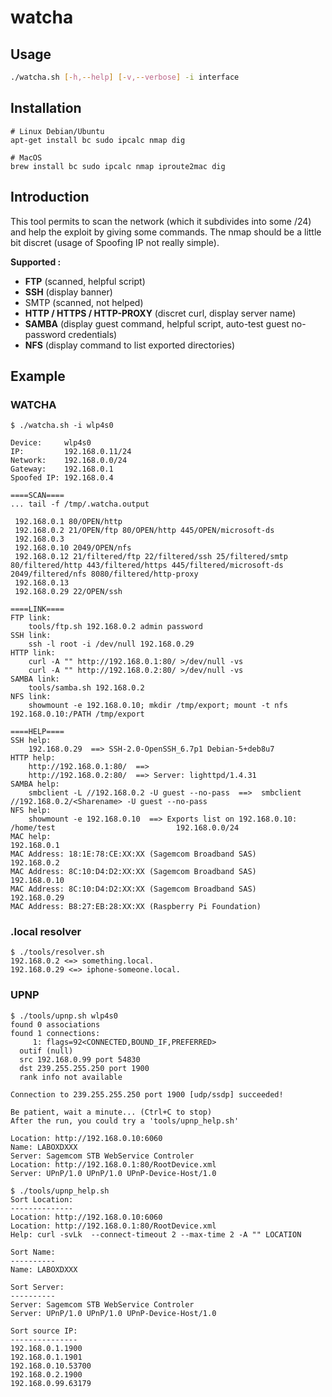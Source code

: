 # watcha

## Usage

```bash
./watcha.sh [-h,--help] [-v,--verbose] -i interface
```

## Installation

```
# Linux Debian/Ubuntu
apt-get install bc sudo ipcalc nmap dig

# MacOS
brew install bc sudo ipcalc nmap iproute2mac dig
```

## Introduction

This tool permits to scan the network (which it subdivides into some /24) and help the exploit by giving some commands.
The nmap should be a little bit discret (usage of Spoofing IP not really simple).


**Supported :**

  - **FTP** (scanned, helpful script)
  - **SSH** (display banner)
  - SMTP (scanned, not helped)
  - **HTTP / HTTPS / HTTP-PROXY** (discret curl, display server name)
  - **SAMBA** (display guest command, helpful script, auto-test guest no-password credentials)
  - **NFS** (display command to list exported directories)


## Example

### WATCHA

```
$ ./watcha.sh -i wlp4s0

Device:     wlp4s0
IP:         192.168.0.11/24
Network:    192.168.0.0/24
Gateway:    192.168.0.1
Spoofed IP: 192.168.0.4

====SCAN====
... tail -f /tmp/.watcha.output

 192.168.0.1 80/OPEN/http
 192.168.0.2 21/OPEN/ftp 80/OPEN/http 445/OPEN/microsoft-ds
 192.168.0.3
 192.168.0.10 2049/OPEN/nfs
 192.168.0.12 21/filtered/ftp 22/filtered/ssh 25/filtered/smtp 80/filtered/http 443/filtered/https 445/filtered/microsoft-ds 2049/filtered/nfs 8080/filtered/http-proxy
 192.168.0.13
 192.168.0.29 22/OPEN/ssh

====LINK====
FTP link:
    tools/ftp.sh 192.168.0.2 admin password
SSH link:
    ssh -l root -i /dev/null 192.168.0.29
HTTP link:
    curl -A "" http://192.168.0.1:80/ >/dev/null -vs
    curl -A "" http://192.168.0.2:80/ >/dev/null -vs
SAMBA link:
    tools/samba.sh 192.168.0.2
NFS link:
    showmount -e 192.168.0.10; mkdir /tmp/export; mount -t nfs 192.168.0.10:/PATH /tmp/export

====HELP====
SSH help:
    192.168.0.29  ==> SSH-2.0-OpenSSH_6.7p1 Debian-5+deb8u7
HTTP help:
    http://192.168.0.1:80/  ==> 
    http://192.168.0.2:80/  ==> Server: lighttpd/1.4.31
SAMBA help:
    smbclient -L //192.168.0.2 -U guest --no-pass  ==>  smbclient //192.168.0.2/<Sharename> -U guest --no-pass
NFS help:
    showmount -e 192.168.0.10  ==> Exports list on 192.168.0.10:
/home/test                           192.168.0.0/24
MAC help:
192.168.0.1
MAC Address: 18:1E:78:CE:XX:XX (Sagemcom Broadband SAS)
192.168.0.2
MAC Address: 8C:10:D4:D2:XX:XX (Sagemcom Broadband SAS)
192.168.0.10
MAC Address: 8C:10:D4:D2:XX:XX (Sagemcom Broadband SAS)
192.168.0.29
MAC Address: B8:27:EB:28:XX:XX (Raspberry Pi Foundation)
```

### .local resolver

```
$ ./tools/resolver.sh
192.168.0.2 <=> something.local.
192.168.0.29 <=> iphone-someone.local.
```

### UPNP

```
$ ./tools/upnp.sh wlp4s0
found 0 associations
found 1 connections:
     1: flags=92<CONNECTED,BOUND_IF,PREFERRED>
  outif (null)
  src 192.168.0.99 port 54830
  dst 239.255.255.250 port 1900
  rank info not available

Connection to 239.255.255.250 port 1900 [udp/ssdp] succeeded!

Be patient, wait a minute... (Ctrl+C to stop)
After the run, you could try a 'tools/upnp_help.sh'

Location: http://192.168.0.10:6060
Name: LABOXDXXX
Server: Sagemcom STB WebService Controler
Location: http://192.168.0.1:80/RootDevice.xml
Server: UPnP/1.0 UPnP/1.0 UPnP-Device-Host/1.0
```

```
$ ./tools/upnp_help.sh
Sort Location:
--------------
Location: http://192.168.0.10:6060
Location: http://192.168.0.1:80/RootDevice.xml
Help: curl -svLk  --connect-timeout 2 --max-time 2 -A "" LOCATION

Sort Name:
----------
Name: LABOXDXXX

Sort Server:
----------
Server: Sagemcom STB WebService Controler
Server: UPnP/1.0 UPnP/1.0 UPnP-Device-Host/1.0

Sort source IP:
---------------
192.168.0.1.1900
192.168.0.1.1901
192.168.0.10.53700
192.168.0.2.1900
192.168.0.99.63179
```
